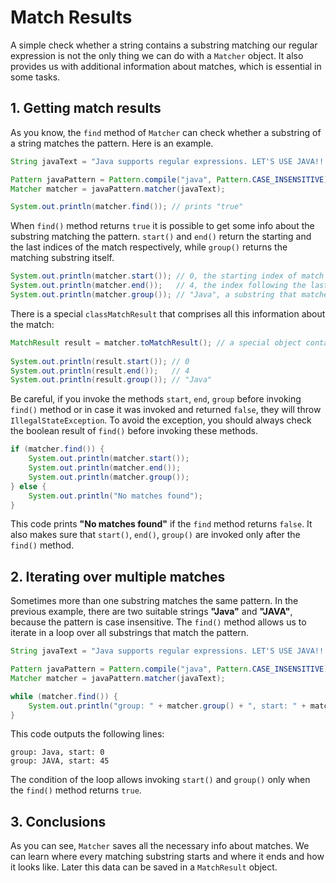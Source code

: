 # Match Results

A simple check whether a string contains a substring matching our regular expression is not the only thing we can do with a `Matcher` object. It also provides us with additional information about matches, which is essential in some tasks.

## 1. Getting match results

As you know, the `find` method of `Matcher` can check whether a substring of a string matches the pattern. Here is an example.

```java
String javaText = "Java supports regular expressions. LET'S USE JAVA!!!";

Pattern javaPattern = Pattern.compile("java", Pattern.CASE_INSENSITIVE);
Matcher matcher = javaPattern.matcher(javaText);

System.out.println(matcher.find()); // prints "true"
```

When `find()` method returns `true` it is possible to get some info about the substring matching the pattern. `start()` and `end()` return the starting and the last indices of the match respectively, while `group()` returns the matching substring itself.

```java
System.out.println(matcher.start()); // 0, the starting index of match
System.out.println(matcher.end());   // 4, the index following the last index of match
System.out.println(matcher.group()); // "Java", a substring that matches the pattern
```

There is a special `classMatchResult` that comprises all this information about the match:

```java
MatchResult result = matcher.toMatchResult(); // a special object containing match results
        
System.out.println(result.start()); // 0
System.out.println(result.end());   // 4
System.out.println(result.group()); // "Java"
```

Be careful, if you invoke the methods `start`, `end`, `group` before invoking `find()` method or in case it was invoked and returned `false`, they will throw `IllegalStateException`. To avoid the exception, you should always check the boolean result of `find()` before invoking these methods.

```java
if (matcher.find()) {
    System.out.println(matcher.start());
    System.out.println(matcher.end());
    System.out.println(matcher.group());
} else {
    System.out.println("No matches found");
}
```

This code prints **"No matches found"** if the `find` method returns `false`. It also makes sure that `start()`, `end()`, `group()` are invoked only after the `find()` method.

## 2. Iterating over multiple matches

Sometimes more than one substring matches the same pattern. In the previous example, there are two suitable strings **"Java"** and **"JAVA"**, because the pattern is case insensitive. The `find()` method allows us to iterate in a loop over all substrings that match the pattern.

```java
String javaText = "Java supports regular expressions. LET'S USE JAVA!!!";

Pattern javaPattern = Pattern.compile("java", Pattern.CASE_INSENSITIVE);
Matcher matcher = javaPattern.matcher(javaText);

while (matcher.find()) {
    System.out.println("group: " + matcher.group() + ", start: " + matcher.start());
}
```

This code outputs the following lines:

```
group: Java, start: 0
group: JAVA, start: 45
```

The condition of the loop allows invoking `start()` and `group()` only when the `find()` method returns `true`.

## 3. Conclusions

As you can see, `Matcher` saves all the necessary info about matches. We can learn where every matching substring starts and where it ends and how it looks like. Later this data can be saved in a `MatchResult` object.
